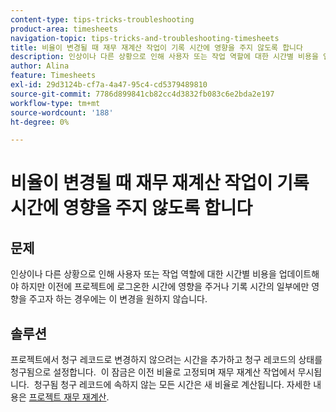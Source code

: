 ```yaml
---
content-type: tips-tricks-troubleshooting
product-area: timesheets
navigation-topic: tips-tricks-and-troubleshooting-timesheets
title: 비율이 변경될 때 재무 재계산 작업이 기록 시간에 영향을 주지 않도록 합니다
description: 인상이나 다른 상황으로 인해 사용자 또는 작업 역할에 대한 시간별 비용을 업데이트해야 하지만 이전에 프로젝트에 로그온한 시간에 영향을 주거나 기록 시간의 일부에만 영향을 주고자 하는 경우에는 이 변경을 원하지 않습니다.
author: Alina
feature: Timesheets
exl-id: 29d3124b-cf7a-4a47-95c4-cd5379489810
source-git-commit: 7786d899841cb82cc4d3832fb083c6e2bda2e197
workflow-type: tm+mt
source-wordcount: '188'
ht-degree: 0%

---
```


# 비율이 변경될 때 재무 재계산 작업이 기록 시간에 영향을 주지 않도록 합니다

## 문제

인상이나 다른 상황으로 인해 사용자 또는 작업 역할에 대한 시간별 비용을 업데이트해야 하지만 이전에 프로젝트에 로그온한 시간에 영향을 주거나 기록 시간의 일부에만 영향을 주고자 하는 경우에는 이 변경을 원하지 않습니다.

## 솔루션

프로젝트에서 청구 레코드로 변경하지 않으려는 시간을 추가하고 청구 레코드의 상태를 청구됨으로 설정합니다.  이 잠금은 이전 비율로 고정되며 재무 재계산 작업에서 무시됩니다.  청구됨 청구 레코드에 속하지 않는 모든 시간은 새 비율로 계산됩니다. 자세한 내용은 [프로젝트 재무 재계산](../../manage-work/projects/project-finances/recalculate-project-finances.md).
